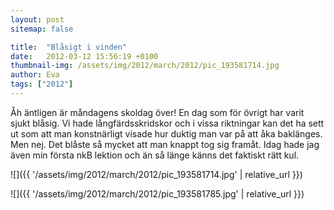 ```yaml
---
layout: post
sitemap: false

title:  "Blåsigt i vinden"
date:   2012-03-12 15:56:19 +0100
thumbnail-img: /assets/img/2012/march/2012/pic_193581714.jpg
author: Eva
tags: ["2012"]
---
```


Åh äntligen är måndagens skoldag över! En dag som för övrigt har varit sjukt blåsig. Vi hade långfärdsskridskor och i vissa riktningar kan det ha sett ut som att man konstnärligt visade hur duktig man var på att åka baklänges. Men nej. Det blåste så mycket att man knappt tog sig framåt. Idag hade jag även min första nkB lektion och än så länge känns det faktiskt rätt kul.

![]({{ '/assets/img/2012/march/2012/pic_193581714.jpg'  | relative_url }})

![]({{ '/assets/img/2012/march/2012/pic_193581785.jpg'  | relative_url }})

